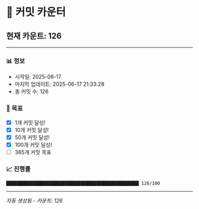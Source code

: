 # 🔢 커밋 카운터

## 현재 카운트: 126

---

### 📊 정보
- 시작일: 2025-06-17
- 마지막 업데이트: 2025-06-17 21:33:28
- 총 커밋 수: 126

### 🎯 목표
- [x] 1개 커밋 달성!
- [x] 10개 커밋 달성!
- [x] 50개 커밋 달성!
- [x] 100개 커밋 달성!
- [ ] 365개 커밋 목표

### 📈 진행률
```
██████████████████████████████████████████████████ 126/100
```

---
*자동 생성됨 - 카운트: 126*
